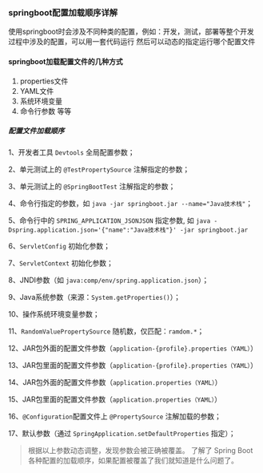 ### springboot配置加载顺序详解

使用springboot时会涉及不同种类的配置，例如：开发，测试，部署等整个开发过程中涉及的配置，可以用一套代码运行
然后可以动态的指定运行哪个配置文件

#### springboot加载配置文件的几种方式
1. properties文件
2. YAML文件
3. 系统环境变量
4. 命令行参数 等等

##### 配置文件加载顺序
1、开发者工具 `Devtools` 全局配置参数；

2、单元测试上的 `@TestPropertySource` 注解指定的参数；

3、单元测试上的 `@SpringBootTest` 注解指定的参数；

4、命令行指定的参数，如 `java -jar springboot.jar --name="Java技术栈"`；

5、命令行中的 `SPRING_APPLICATION_JSONJSON` 指定参数, 如 `java -Dspring.application.json='{"name":"Java技术栈"}' -jar springboot.jar`

6、`ServletConfig` 初始化参数；

7、`ServletContext` 初始化参数；

8、JNDI参数（如 `java:comp/env/spring.application.json`）；

9、Java系统参数（来源：`System.getProperties()`）；

10、操作系统环境变量参数；

11、`RandomValuePropertySource` 随机数，仅匹配：`ramdom.*`；

12、JAR包外面的配置文件参数（`application-{profile}.properties（YAML）`）

13、JAR包里面的配置文件参数（`application-{profile}.properties（YAML）`）

14、JAR包外面的配置文件参数（`application.properties（YAML）`）

15、JAR包里面的配置文件参数（`application.properties（YAML）`）

16、`@Configuration`配置文件上 `@PropertySource` 注解加载的参数；

17、默认参数（通过 `SpringApplication.setDefaultProperties` 指定）；

> 根据以上参数动态调整，发现参数会被正确被覆盖。
了解了 Spring Boot 各种配置的加载顺序，如果配置被覆盖了我们就知道是什么问题了。